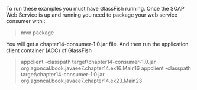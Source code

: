 To run these examples you must have GlassFish running. Once the SOAP Web Service is up and running you need to package your web service consumer with :

  > mvn package

You will get a chapter14-consumer-1.0.jar file. And then run the application client container (ACC) of GlassFish

  > appclient -classpath target\chapter14-consumer-1.0.jar org.agoncal.book.javaee7.chapter14.ex16.Main16
  > appclient -classpath target\chapter14-consumer-1.0.jar org.agoncal.book.javaee7.chapter14.ex23.Main23
